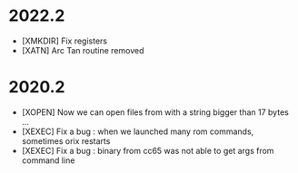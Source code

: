 # 2022.2
* [XMKDIR] Fix registers
* [XATN] Arc Tan routine removed

# 2020.2
* [XOPEN] Now we can open files from with a string bigger than 17 bytes ...
* [XEXEC] Fix a bug : when we launched many rom commands, sometimes orix restarts
* [XEXEC] Fix a bug : binary from cc65 was not able to get args from command line